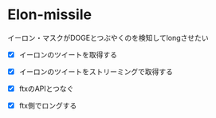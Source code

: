 # Elon-missile

イーロン・マスクがDOGEとつぶやくのを検知してlongさせたい

- [x] イーロンのツイートを取得する
- [x] イーロンのツイートをストリーミングで取得する
- [x] ftxのAPIとつなぐ
- [x] ftx側でロングする

